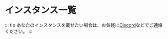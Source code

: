# インスタンス一覧
::: tip
あなたのインスタンスを載せたい場合は、お気軽に[Discord](https://discord.gg/Wp8gVStHW3)などでご連絡ください。
:::

<MkInstances/>
